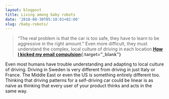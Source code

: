 ```yaml
---
layout: blogpost
title: Living among baby robots
date: '2018-08-30T05:10:01+02:00'
slug: /baby-robots/
---
```

>“The real problem is that the car is too safe, they have to learn to be aggressive in the right amount.” Even more difficult, they must understand the complex, local culture of driving in each location.**[How I kicked my email compulsion](https://char.gd/recharged/daily/living-among-baby-robots){:target=”_blank”}**

Even most humans have trouble understanding and adapting to local culture of driving. Driving in Sweden is very different from driving in just Italy or France. The Middle East or even the US is something entirely different too. Thinking that driving patterns for a self-driving car could be linear is as naive as thinking that every user of your product thinks and acts in the same way. 
